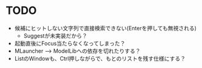 ﻿# TODO
- 候補にヒットしない文字列で直接検索できない(Enterを押しても無視される)
    - Suggestが未実装だから？
- 起動直後にFocus当たらなくなってしまった？
- MLauncher --> ModelLibへの依存を切れたりする？
- ListのWindowも、Ctrl押しながらで、もとのリストを残す仕様にする？
